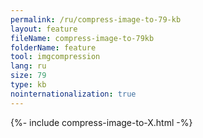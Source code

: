 ```yaml
---
permalink: /ru/compress-image-to-79-kb
layout: feature
fileName: compress-image-to-79kb
folderName: feature
tool: imgcompression
lang: ru
size: 79
type: kb
nointernationalization: true
---
```

{%- include compress-image-to-X.html -%}
      